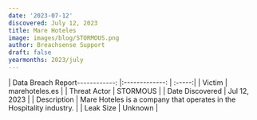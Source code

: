 ```yaml
---
date: '2023-07-12'
discovered: July 12, 2023
title: Mare Hoteles
image: images/blog/STORMOUS.png
author: Breachsense Support
draft: false
yearmonths: 2023/july
---
```


| Data Breach Report------------:     |:-------------:    | :-----:|
| Victim      | marehoteles.es      | 
| Threat Actor      | STORMOUS      | 
| Date Discovered      | Jul 12, 2023      | 
| Description      | Mare Hoteles is a company that operates in the Hospitality industry.      | 
| Leak Size      | Unknown      | 

